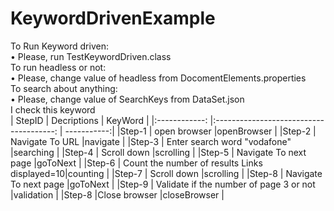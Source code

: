 # KeywordDrivenExample<br/>
To Run Keyword driven:<br/>
• Please, run TestKeywordDriven.class<br/>
To run headless or not:<br/>
• Please, change value of headless from DocomentElements.properties<br/>
To search about anything:<br/>
• Please, change value of SearchKeys from DataSet.json<br/>
I check this keyword <br/>
| StepID        | Decriptions                                   | KeyWord     |
|:------------: |:--------------------------------------:       | -----------:|
|Step-1         |	open browser	                                |openBrowser  |
|Step-2         |	Navigate To URL	                              |navigate     |
|Step-3	        | Enter search word	"vodafone"                  |searching    |
|Step-4         | Scroll down	                                  |scrolling    |
|Step-5   	    | Navigate To next page	                        |goToNext     |
|Step-6	        | Count the number of results Links displayed=10|counting     |
|Step-7         |	Scroll down	                                  |scrolling    |
|Step-8         |	Navigate To next page	                        |goToNext     |
|Step-9         |	Validate if the number of page 3 or not	      |validation   |
|Step-8	        |Close browser                                  |closeBrowser |
